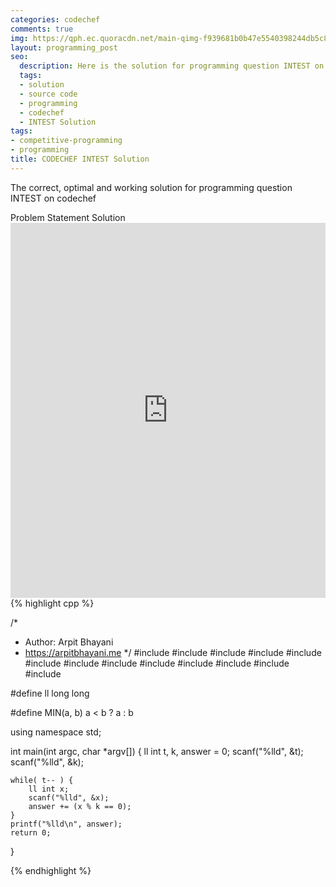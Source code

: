 ```yaml
---
categories: codechef
comments: true
img: https://qph.ec.quoracdn.net/main-qimg-f939681b0b47e5540398244db5c8966f?convert_to_webp=true
layout: programming_post
seo:
  description: Here is the solution for programming question INTEST on codechef
  tags:
  - solution
  - source code
  - programming
  - codechef
  - INTEST Solution
tags:
- competitive-programming
- programming
title: CODECHEF INTEST Solution
---
```

The correct, optimal and working solution for programming question INTEST on codechef

<div class="ui secondary pointing large menu">
  <a class="grey item" data-tab="problem-statement">
    Problem Statement
  </a>
  <a class="active item grey" data-tab="solution">
    Solution
  </a>
</div>
<div class="ui bottom attached tab" data-tab="problem-statement">
    <iframe src="https://www.codechef.com/problems/INTEST" width="100%" height="600px" style="overflow: scroll; border: none;"></iframe>
</div>
<div class="ui bottom attached active tab" data-tab="solution">
{% highlight cpp %}

/*
 *  Author: Arpit Bhayani
 *  https://arpitbhayani.me
 */
#include <cmath>
#include <cstdio>
#include <cstdlib>
#include <climits>
#include <deque>
#include <iostream>
#include <list>
#include <limits>
#include <map>
#include <queue>
#include <set>
#include <stack>
#include <vector>

#define ll long long

#define MIN(a, b) a < b ? a : b

using namespace std;

int main(int argc, char *argv[]) {
    ll int t, k, answer = 0;
    scanf("%lld", &t);
    scanf("%lld", &k);

    while( t-- ) {
        ll int x;
        scanf("%lld", &x);
        answer += (x % k == 0);
    }
    printf("%lld\n", answer);
    return 0;
}


{% endhighlight %}
</div>
